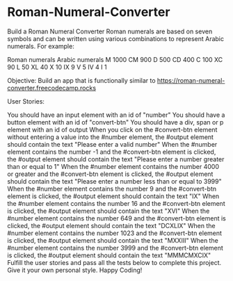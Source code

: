 # Roman-Numeral-Converter

Build a Roman Numeral Converter
Roman numerals are based on seven symbols and can be written using various combinations to represent Arabic numerals. For example:

Roman numerals	Arabic numerals
M	            1000
CM	            900
D	            500
CD	            400
C	            100
XC	            90
L	            50
XL	            40
X	            10
IX	            9
V	            5
IV	            4
I	            1

Objective: Build an app that is functionally similar to https://roman-numeral-converter.freecodecamp.rocks

User Stories:

You should have an input element with an id of "number"
You should have a button element with an id of "convert-btn"
You should have a div, span or p element with an id of output
When you click on the #convert-btn element without entering a value into the #number element, the #output element should contain the text "Please enter a valid number"
When the #number element contains the number -1 and the #convert-btn element is clicked, the #output element should contain the text "Please enter a number greater than or equal to 1"
When the #number element contains the number 4000 or greater and the #convert-btn element is clicked, the #output element should contain the text "Please enter a number less than or equal to 3999"
When the #number element contains the number 9 and the #convert-btn element is clicked, the #output element should contain the text "IX"
When the #number element contains the number 16 and the #convert-btn element is clicked, the #output element should contain the text "XVI"
When the #number element contains the number 649 and the #convert-btn element is clicked, the #output element should contain the text "DCXLIX"
When the #number element contains the number 1023 and the #convert-btn element is clicked, the #output element should contain the text "MXXIII"
When the #number element contains the number 3999 and the #convert-btn element is clicked, the #output element should contain the text "MMMCMXCIX"
Fulfill the user stories and pass all the tests below to complete this project. Give it your own personal style. Happy Coding!
